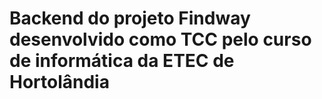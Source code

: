 # Backend do projeto Findway desenvolvido como TCC pelo curso de informática da ETEC de Hortolândia
